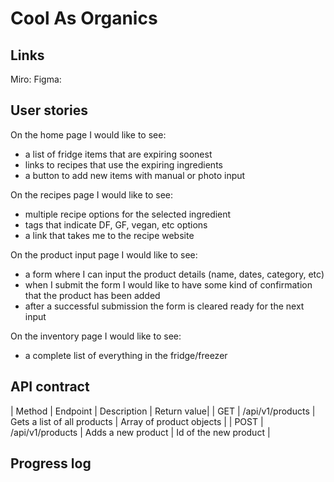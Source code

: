# Cool As Organics

## Links
Miro:
Figma:

## User stories
On the home page I would like to see:
* a list of fridge items that are expiring soonest
* links to recipes that use the expiring ingredients
* a button to add new items with manual or photo input

On the recipes page I would like to see:
* multiple recipe options for the selected ingredient
* tags that indicate DF, GF, vegan, etc options
* a link that takes me to the recipe website

On the product input page I would like to see:
* a form where I can input the product details (name, dates, category, etc)
* when I submit the form I would like to have some kind of confirmation that the product has been added
* after a successful submission the form is cleared ready for the next input

On the inventory page I would like to see:
* a complete list of everything in the fridge/freezer

## API contract

| Method | Endpoint | Description | Return value|
| GET | /api/v1/products | Gets a list of all products | Array of product objects |
| POST | /api/v1/products | Adds a new product | Id of the new product |

## Progress log